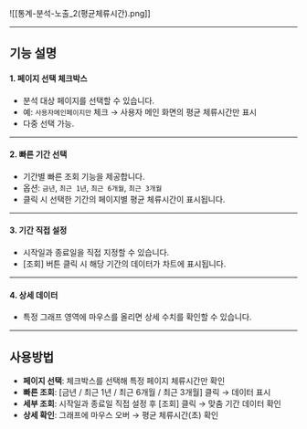 
![[통계-분석-노출_2(평균체류시간).png]]

***

## 기능 설명

#### 1. 페이지 선택 체크박스
- 분석 대상 페이지를 선택할 수 있습니다.  
- 예: `사용자메인페이지만` 체크 → 사용자 메인 화면의 평균 체류시간만 표시  
- 다중 선택 가능.  

***

#### 2. 빠른 기간 선택
- 기간별 빠른 조회 기능을 제공합니다.  
- 옵션: `금년`, `최근 1년`, `최근 6개월`, `최근 3개월`  
- 클릭 시 선택한 기간의 페이지별 평균 체류시간이 표시됩니다.  

***

#### 3. 기간 직접 설정
- 시작일과 종료일을 직접 지정할 수 있습니다.  
- [조회] 버튼 클릭 시 해당 기간의 데이터가 차트에 표시됩니다.  

***

#### 4. 상세 데이터
- 특정 그래프 영역에 마우스를 올리면 상세 수치를 확인할 수 있습니다.  

***

## 사용방법

- **페이지 선택**: 체크박스를 선택해 특정 페이지 체류시간만 확인  
- **빠른 조회**: [금년 / 최근 1년 / 최근 6개월 / 최근 3개월] 클릭 → 데이터 표시  
- **세부 조회**: 시작일과 종료일 직접 설정 후 [조회] 클릭 → 맞춤 기간 데이터 확인  
- **상세 확인**: 그래프에 마우스 오버 → 평균 체류시간(초) 확인  
